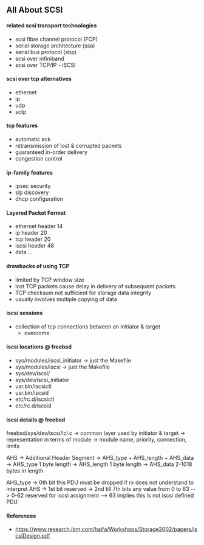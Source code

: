 ## All About SCSI

#### related scsi transport technologies
- scsi fibre channel protocol (FCP)
- serial storage architecture (ssa)
- serial bus protocol (sbp)
- scsi over infiniband
- scsi over TCP/IP - iSCSI

#### scsi over tcp alternatives
- ethernet
- ip
- udp
- sctp

#### tcp features
- automatic ack
- retransmission of lost & corrupted packets
- guaranteed in-order delivery
- congestion control

#### ip-family features
- ipsec	security
- slp	discovery
- dhcp	configuration

#### Layered Packet Format
- ethernet header	14
- ip header	20
- tcp header	20
- iscsi header	48
- data		...

#### drawbacks of using TCP
- limited by TCP window size
- lost TCP packets cause delay in delivery of subsequent packets
- TCP checksum not sufficient for storage data integrity
- usually involves multiple copying of data

#### iscsi sessions
- collection of tcp connections between an initiator & target
	- overcome

#### iscsi locations @ freebsd
- sys/modules/iscsi_initiator	-> just the Makefile
- sys/modules/iscsi		-> just the Makefile
- sys/dev/iscsi/
- sys/dev/iscsi_initiator
- usr.bin/iscsictl
- usr.bin/iscsid
- etc/rc.d/iscsictl
- etc/rc.d/iscsid

#### iscsi details @ freebsd
freebsd/sys/dev/iscsi/icl.c	
	-> common layer used by initiator & target
	-> representation in terms of module
	-> module name, priority, connection, limits


AHS
	-> Additional Header Segment
	-> AHS_type + AHS_length + AHS_data
	-> AHS_type	1 byte length
	-> AHS_length	1 byte length
	-> AHS_data	2-1018 bytes in length

AHS_type
	-> 0th bit		this PDU must be dropped if rx does not understand to interpret AHS
	-> 1st bit		reserved
	-> 2nd till 7th bits	any value from 0 to 63
	-->		0-62 reserved for iscsi assignment
	-->		63 implies this is not iscsi defined PDU


#### References
- https://www.research.ibm.com/haifa/Workshops/Storage2002/papers/iscsiDesign.pdf
